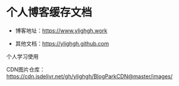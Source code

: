 # 个人博客缓存文档

* 博客地址：https://www.ylighgh.work

* 其他文档：https://ylighgh.github.com


个人学习使用


CDN图片仓库：https://cdn.jsdelivr.net/gh/ylighgh/BlogParkCDN@master/images/